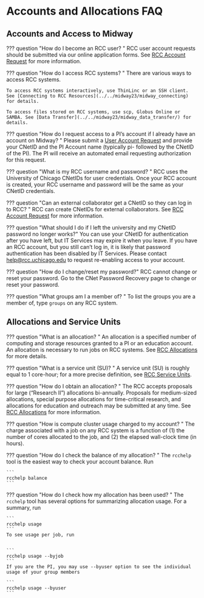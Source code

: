 # Accounts and Allocations FAQ

## Accounts and Access to Midway

??? question "How do I become an RCC user? "
    RCC user account requests should be submitted via our online application forms. See [RCC Account Request](https://rcc.uchicago.edu/accounts-allocations/request-account) for more information.

??? question "How do I access RCC systems? "
    There are various ways to access RCC systems.

    To access RCC systems interactively, use ThinLinc or an SSH client. See [Connecting to RCC Resources](../../midway23/midway_connecting) for details.

    To access files stored on RCC systems, use scp, Globus Online or SAMBA. See [Data Transfer](../../midway23/midway_data_transfer/) for details.

??? question "How do I request access to a PI’s account if I already have an account on Midway? "
    Please submit a [User Account Request](https://rcc.uchicago.edu/accounts-allocations/general-user-account-request) and provide your CNetID and the PI Account name (typically pi- followed by the CNetID of the PI). The PI will receive an automated email requesting authorization for this request.

??? question "What is my RCC username and password? "
    RCC uses the University of Chicago CNetIDs for user credentials. Once your RCC account is created, your RCC username and password will be the same as your CNetID credentials.

??? question "Can an external collaborator get a CNetID so they can log in to RCC? "
    RCC can create CNetIDs for external collaborators. See [RCC Account Request](https://rcc.uchicago.edu/accounts-allocations/request-account) for more information.

??? question "What should I do if I left the university and my CNetID password no longer works?"
    You can use your CNetID for authentication after you have left, but IT Services may expire it when you leave. If you have an RCC account, but you still can’t log in, it is likely that password authentication has been disabled by IT Services. Please contact help@rcc.uchicago.edu to request re-enabling access to your account.

??? question "How do I change/reset my password?"
    RCC cannot change or reset your password. Go to the CNet Password Recovery page to change or reset your password.

??? question "What groups am I a member of? "
    To list the groups you are a member of, type ```groups``` on any RCC system.

## Allocations and Service Units

??? question "What is an allocation? "
    An allocation is a specified number of computing and storage resources granted to a PI or an education account. An allocation is necessary to run jobs on RCC systems. See [RCC Allocations](https://rcc.uchicago.edu/accounts-allocations) for more details.

??? question "What is a service unit (SU)? "
    A service unit (SU) is roughly equal to 1 core-hour; for a more precise definition, see [RCC Service Units](https://rcc.uchicago.edu/accounts-allocations/user-guidelines).

??? question "How do I obtain an allocation? "
    The RCC accepts proposals for large (“Research II”) allocations bi-annually. Proposals for medium-sized allocations, special purpose allocations for time-critical research, and allocations for education and outreach may be submitted at any time. See [RCC Allocations](https://rcc.uchicago.edu/accounts-allocations/allocation-service-units) for more information.

??? question "How is compute cluster usage charged to my account? "
    The charge associated with a job on any RCC system is a function of (1) the number of cores allocated to the job, and (2) the elapsed wall-clock time (in hours).

??? question "How do I check the balance of my allocation? "
    The ```rcchelp``` tool is the easiest way to check your account balance. Run


    ``` 
    rcchelp balance  
    ```

??? question "How do I check how my allocation has been used? "
    The ```rcchelp``` tool has several options for summarizing allocation usage. For a summary, run


    ```
    rcchelp usage
    ```
    To see usage per job, run


    ```
    rcchelp usage --byjob
    ```
    If you are the PI, you may use --byuser option to see the individual usage of your group members

    ```
    rcchelp usage --byuser
    ```